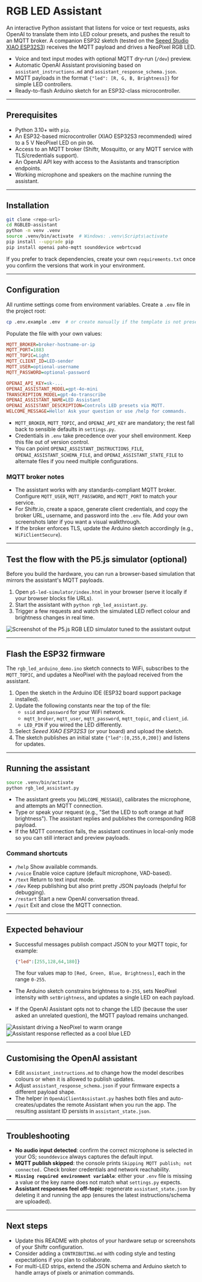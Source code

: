 # RGB LED Assistant

An interactive Python assistant that listens for voice or text requests, asks OpenAI to translate them into LED colour presets, and pushes the result to an MQTT broker. A companion ESP32 sketch (tested on the [Seeed Studio XIAO ESP32S3](https://wiki.seeedstudio.com/xiao_esp32s3_getting_started/)) receives the MQTT payload and drives a NeoPixel RGB LED.

- Voice and text input modes with optional MQTT dry-run (`/dev`) preview.
- Automatic OpenAI Assistant provisioning based on `assistant_instructions.md` and `assistant_response_schema.json`.
- MQTT payloads in the format `{"led": [R, G, B, Brightness]}` for simple LED controllers.
- Ready-to-flash Arduino sketch for an ESP32-class microcontroller.

---

## Prerequisites

- Python 3.10+ with `pip`.
- An ESP32-based microcontroller (XIAO ESP32S3 recommended) wired to a 5 V NeoPixel LED on pin `D6`.
- Access to an MQTT broker (Shiftr, Mosquitto, or any MQTT service with TLS/credentials support).
- An OpenAI API key with access to the Assistants and transcription endpoints.
- Working microphone and speakers on the machine running the assistant.

---

## Installation

```bash
git clone <repo-url>
cd RGBLED-assistant
python -m venv .venv
source .venv/bin/activate  # Windows: .venv\Scripts\activate
pip install --upgrade pip
pip install openai paho-mqtt sounddevice webrtcvad
```

If you prefer to track dependencies, create your own `requirements.txt` once you confirm the versions that work in your environment.

---

## Configuration

All runtime settings come from environment variables. Create a `.env` file in the project root:

```bash
cp .env.example .env  # or create manually if the template is not present
```

Populate the file with your own values:

```ini
MQTT_BROKER=broker-hostname-or-ip
MQTT_PORT=1883
MQTT_TOPIC=Light
MQTT_CLIENT_ID=LED-sender
MQTT_USER=optional-username
MQTT_PASSWORD=optional-password

OPENAI_API_KEY=sk-...
OPENAI_ASSISTANT_MODEL=gpt-4o-mini
TRANSCRIPTION_MODEL=gpt-4o-transcribe
OPENAI_ASSISTANT_NAME=LED Assistant
OPENAI_ASSISTANT_DESCRIPTION=Controls LED presets via MQTT.
WELCOME_MESSAGE=Hello! Ask your question or use /help for commands.
```

- `MQTT_BROKER`, `MQTT_TOPIC`, and `OPENAI_API_KEY` are mandatory; the rest fall back to sensible defaults in `settings.py`.
- Credentials in `.env` take precedence over your shell environment. Keep this file out of version control.
- You can point `OPENAI_ASSISTANT_INSTRUCTIONS_FILE`, `OPENAI_ASSISTANT_SCHEMA_FILE`, and `OPENAI_ASSISTANT_STATE_FILE` to alternate files if you need multiple configurations.

### MQTT broker notes

- The assistant works with any standards-compliant MQTT broker. Configure `MQTT_USER`, `MQTT_PASSWORD`, and `MQTT_PORT` to match your service.
- For Shiftr.io, create a space, generate client credentials, and copy the broker URL, username, and password into the `.env` file. Add your own screenshots later if you want a visual walkthrough.
- If the broker enforces TLS, update the Arduino sketch accordingly (e.g., `WiFiClientSecure`).

---

## Test the flow with the P5.js simulator (optional)

Before you build the hardware, you can run a browser-based simulation that mirrors the assistant's MQTT payloads.

1. Open `p5-led-simulator/index.html` in your browser (serve it locally if your browser blocks file URLs).
2. Start the assistant with `python rgb_led_assistant.py`.
3. Trigger a few requests and watch the simulated LED reflect colour and brightness changes in real time.

![Screenshot of the P5.js RGB LED simulator tuned to the assistant output](../../docs/assets/p5-led-simulation.png)

---

## Flash the ESP32 firmware

The `rgb_led_arduino_demo.ino` sketch connects to WiFi, subscribes to the `MQTT_TOPIC`, and updates a NeoPixel with the payload received from the assistant.

1. Open the sketch in the Arduino IDE (ESP32 board support package installed).
2. Update the following constants near the top of the file:
   - `ssid` and `password` for your WiFi network.
   - `mqtt_broker`, `mqtt_user`, `mqtt_password`, `mqtt_topic`, and `client_id`.
   - `LED_PIN` if you wired the LED differently.
3. Select *Seeed XIAO ESP32S3* (or your board) and upload the sketch.
4. The sketch publishes an initial state `{"led":[0,255,0,200]}` and listens for updates.

---

## Running the assistant

```bash
source .venv/bin/activate
python rgb_led_assistant.py
```

- The assistant greets you (`WELCOME_MESSAGE`), calibrates the microphone, and attempts an MQTT connection.
- Type or speak your request (e.g., "Set the LED to soft orange at half brightness"). The assistant replies and publishes the corresponding RGB payload.
- If the MQTT connection fails, the assistant continues in local-only mode so you can still interact and preview payloads.

### Command shortcuts

- `/help` Show available commands.
- `/voice` Enable voice capture (default microphone, VAD-based).
- `/text` Return to text input mode.
- `/dev` Keep publishing but also print pretty JSON payloads (helpful for debugging).
- `/restart` Start a new OpenAI conversation thread.
- `/quit` Exit and close the MQTT connection.

---

## Expected behaviour

- Successful messages publish compact JSON to your MQTT topic, for example:

  ```json
  {"led":[255,128,64,180]}
  ```

  The four values map to `[Red, Green, Blue, Brightness]`, each in the range `0-255`.
- The Arduino sketch constrains brightness to `0-255`, sets NeoPixel intensity with `setBrightness`, and updates a single LED on each payload.
- If the OpenAI Assistant opts not to change the LED (because the user asked an unrelated question), the MQTT payload remains unchanged.

![Assistant driving a NeoPixel to warm orange](../../docs/assets/led-demo-figure.jpg)
![Assistant response reflected as a cool blue LED](../../docs/assets/led-demo-figure2.jpg)

---

## Customising the OpenAI assistant

- Edit `assistant_instructions.md` to change how the model describes colours or when it is allowed to publish updates.
- Adjust `assistant_response_schema.json` if your firmware expects a different payload shape.
- The helper in `OpenAiClientAssistant.py` hashes both files and auto-creates/updates the remote Assistant when you run the app. The resulting assistant ID persists in `assistant_state.json`.

---

## Troubleshooting

- **No audio input detected**: confirm the correct microphone is selected in your OS; `sounddevice` always captures the default input.
- **MQTT publish skipped**: the console prints `Skipping MQTT publish; not connected.` Check broker credentials and network reachability.
- **`Missing required environment variable`**: either your `.env` file is missing a value or the key name does not match what `settings.py` expects.
- **Assistant responses feel off-topic**: regenerate `assistant_state.json` by deleting it and running the app (ensures the latest instructions/schema are uploaded).

---

## Next steps

- Update this README with photos of your hardware setup or screenshots of your Shiftr configuration.
- Consider adding a `CONTRIBUTING.md` with coding style and testing expectations if you plan to collaborate.
- For multi-LED strips, extend the JSON schema and Arduino sketch to handle arrays of pixels or animation commands.
